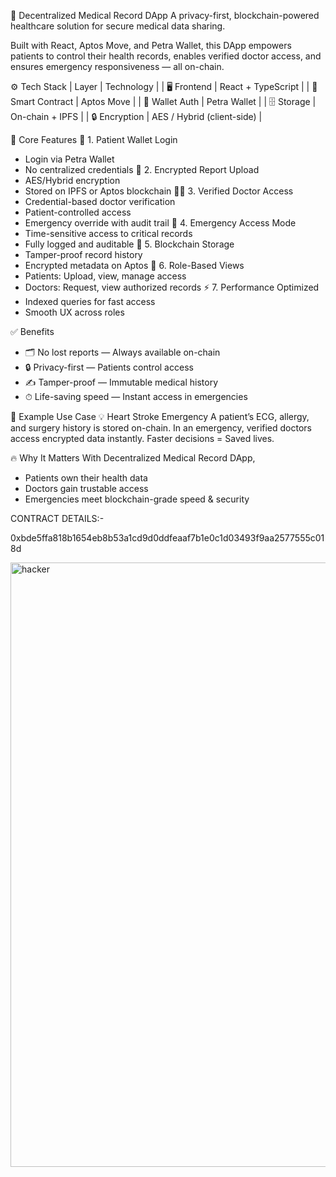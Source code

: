 🏥 Decentralized Medical Record DApp
A privacy-first, blockchain-powered healthcare solution for secure medical data sharing.

Built with React, Aptos Move, and Petra Wallet, this DApp empowers patients to control their health records, enables verified doctor access, and ensures emergency responsiveness — all on-chain.

⚙️ Tech Stack
| Layer | Technology | 
| 🖥 Frontend | React + TypeScript | 
| 🔗 Smart Contract | Aptos Move | 
| 🔐 Wallet Auth | Petra Wallet | 
| 🗄 Storage | On-chain + IPFS | 
| 🔒 Encryption | AES / Hybrid (client-side) | 



🚀 Core Features
🔐 1. Patient Wallet Login
- Login via Petra Wallet
- No centralized credentials
📄 2. Encrypted Report Upload
- AES/Hybrid encryption
- Stored on IPFS or Aptos blockchain
🧑‍⚕ 3. Verified Doctor Access
- Credential-based doctor verification
- Patient-controlled access
- Emergency override with audit trail
🚨 4. Emergency Access Mode
- Time-sensitive access to critical records
- Fully logged and auditable
🧱 5. Blockchain Storage
- Tamper-proof record history
- Encrypted metadata on Aptos
👥 6. Role-Based Views
- Patients: Upload, view, manage access
- Doctors: Request, view authorized records
⚡ 7. Performance Optimized
- Indexed queries for fast access
- Smooth UX across roles

✅ Benefits
- 🗂 No lost reports — Always available on-chain
- 🔒 Privacy-first — Patients control access
- ✍ Tamper-proof — Immutable medical history
- ⏱ Life-saving speed — Instant access in emergencies

📌 Example Use Case
💡 Heart Stroke Emergency
A patient’s ECG, allergy, and surgery history is stored on-chain.
In an emergency, verified doctors access encrypted data instantly.
Faster decisions = Saved lives.

🔥 Why It Matters
With Decentralized Medical Record DApp,
- Patients own their health data
- Doctors gain trustable access
- Emergencies meet blockchain-grade speed & security


CONTRACT DETAILS:-

0xbde5ffa818b1654eb8b53a1cd9d0ddfeaaf7b1e0c1d03493f9aa2577555c018d



<img width="1911" height="967" alt="hacker" src="https://github.com/user-attachments/assets/e0589e1e-999d-4f51-b0bc-1d0cc5e16c4c" />






 
 
